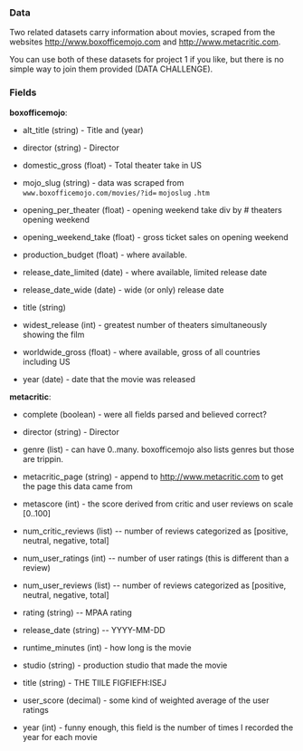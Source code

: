 ### Data

Two related datasets carry information about movies, scraped from the websites http://www.boxofficemojo.com and http://www.metacritic.com. 

You can use both of these datasets for project 1 if you like, but there is no simple way to join them provided (DATA CHALLENGE). 


### Fields

**boxofficemojo**: 

* alt_title  (string) - Title and (year) 

* director  (string) - Director 

* domestic_gross (float) - Total theater take in US

* mojo_slug (string) - data was scraped from `www.boxofficemojo.com/movies/?id=` `mojoslug` `.htm`

* opening_per_theater (float) - opening weekend take div by # theaters opening weekend

* opening_weekend_take (float) - gross ticket sales on opening weekend

* production_budget (float) - where available.

* release_date_limited (date) - where available, limited release date

* release_date_wide (date) - wide (or only) release date

* title (string) 

* widest_release (int) - greatest number of theaters simultaneously showing the film

* worldwide_gross (float) - where available, gross of all countries including US

* year (date) - date that the movie was released


**metacritic**: 

* complete (boolean) - were all fields parsed and believed correct?

* director (string) - Director

* genre (list) - can have 0..many. boxofficemojo also lists genres but those are trippin.

* metacritic_page (string) - append to http://www.metacritic.com to get the page this data came from

* metascore (int) - the score derived from critic and user reviews on scale [0..100]

* num_critic_reviews (list) -- number of reviews categorized as [positive, neutral, negative, total]

* num_user_ratings (int) -- number of user ratings (this is different than a review)

* num_user_reviews (list) -- number of reviews categorized as [positive, neutral, negative, total]

* rating (string) -- MPAA rating

* release_date (string) -- YYYY-MM-DD

* runtime_minutes (int) - how long is the movie

* studio (string) - production studio that made the movie

* title (string) - THE TIILE FIGFIEFH:ISEJ

* user_score (decimal) - some kind of weighted average of the user ratings

* year (int) - funny enough, this field is the number of times I recorded the year for each movie
